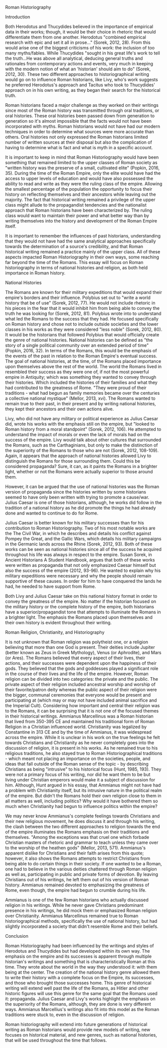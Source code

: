 Roman Historiography

Introduction

Both Herodotus and Thucydides believed in the importance of empirical data in their works; though, it would be their choice in rhetoric that would differentiate them from one another. Herodotus "combined empirical research with epic and set it all in prose…" (Sorek, 2012, 28). From this would arise one of the biggest criticisms of his work: the inclusion of too many myths/fables. While Thucydides "sought in his great life's work to tell the truth…He was above all analytical, deducing general truths and rationales from contemporary actions and events, very much in keeping with the modern notion of what an 'historian' should aim to do" (Sorek, 2012, 30). These two different approaches to historiographical writing would go on to influence Roman historians, like Livy, who's work suggests he preferred Herodotus's approach and Tacitus who took to Thucydides' approach on in his own writing, as they began their search for the historical truth.

Roman historians faced a major challenge as they worked on their writings since most of the Roman history was transmitted through oral traditions, or oral histories. These oral histories been passed down from generation to generation so it's almost impossible that the facts would not have been incorporated with myths. Roman historians would not have had our modern techniques in order to determine what sources were more accurate than others. Oral histories not only expressed the Roman historians limited number of written sources at their disposal but also the complication of having to determine what is fact and what is myth in a specific account.

It is important to keep in mind that Roman Historiography would have been something that remained limited to the upper classes of Roman society as "written history was the preserve of a small, cultivated elite" (Popkin, 2016, 35). During the time of the Roman Empire, only the elite would have had the access to upper levels of education and would have also possessed the ability to read and write as they were the ruling class of the empire. Allowing the smallest percentage of the population the opportunity to focus their history on reflecting themselves and their ancestors while leaving out the majority. The fact that historical writing remained a privilege of the upper class might allude to the propagandist tendencies and the nationalist approach that Roman historians have been characterized by. The ruling class would want to maintain their power and what better way than by writing themselves into the history and development of the Roman Empire itself.

It is important to remember the influences of past historians, understanding that they would not have had the same analytical approaches specifically towards the determination of a source's credibility, and that Roman historical writing remained a practice mainly of the upper class. All of these aspects impacted Roman Historiography in their own ways, some reaching far beyond the time of the Romans. This essay will focus on Roman historiography in terms of national histories and religion, as both held importance in Roman history.

National Histories

The Romans are known for their military expeditions that would expand their empire's borders and their influence. Polybius set out to "write a world history that be of use" (Sorek, 2012, 77). He would not include rhetoric in his pieces in the fear that it would inhibit him from being able to convey the truth he was looking for (Sorek, 2012, 81). Polybius wrote into to understand what led the Romans to the success that they had. He focused specifically on Roman history and chose not to include outside societies and the lower classes in his works as they were considered "less noble" (Sorek, 2012, 80). It would be the historians that followed Polybius that would officially create the genre of national histories. National histories can be defined as "the story of a single political community over an extended period of time" (Popkin, 2016, 32). In terms of the Romans, this would be the emphasis of the events of the past in relation to the Roman Empire's eventual success. 
The goal of national histories, at the time, of the Romans placed importance upon themselves above the rest of the world. The world the Romans lived in resembled their success as they were one of, if not the most powerful empire in Antiquity; which was something they wanted to convey through their histories. Which included the histories of their families and what they had contributed to the greatness of Rome. "They were proud of their traditions - what had begun as family memories became over the centuries a collective national mystique" (Mellor, 2013, xvi). The Romans wanted to remain true to their past, in their present and by writing national histories, they kept their ancestors and their own actions alive. 

Livy, who did not have any military or political experience as Julius Caesar did, wrote his works with the emphasis still on the empire, but "looked to Roman history from a moral standpoint" (Sorek, 2012, 106). He attempted to understand the impact of morals or even the lack of morals had on the success of the empire. Livy would talk about other cultures that surrounded the Romans, such as the Carthaginians, but only to make the distinction of the superiority of the Romans to those who are not (Sorek, 2012, 108-109). Again, it appears that the approach of national histories allowed Livy to distinguish the Romans for those surrounding them. Could this be considered propaganda? Sure, it can, as it paints the Romans in a brighter light, whether or not the Romans were actually superior to those around them.

However, it can be argued that the use of national histories was the Roman version of propaganda since the histories written by some historians seemed to have only been written with trying to promote a cause/war. Julius Caesar is one of those historians, although, he works did follow in the tradition of a national history as he did promote the things he had already done and wanted to continue to do for Rome. 

Julius Caesar is better known for his military successes than for his contribution to Roman Historiography. Two of his most notable works are the The Civil War, in which he describes and details his conflict against Pompey the Great, and the Gallic Wars, which details his military campaigns in the Germanic lands across the Rhine (Sorek, 2012, 93). Both of these works can be seen as national histories since all of the success he acquired throughout his life was always in respect to the empire. Susan Sorek, in Ancient Historians A Student Handbook, argues that both of these works were written as propaganda that not only emphasized Caesar himself but also the success of the empire (2012, 93-96). He wanted to explain why his military expeditions were necessary and why the people should remain supportive of these causes. In order for him to have conquered the lands he had, he needed to have support from Rome. 

Both Livy and Julius Caesar take on this national history format in order to convey the greatness of the empire. No matter if the historian focused on the military history or the complete history of the empire, both historians have a superior/propagandist tone that attempts to illuminate the Romans in a brighter light. The emphasis the Romans placed upon themselves and their own history is evident throughout their writing.

Roman Religion, Christianity, and Historiography

It is not unknown that Roman religion was polytheist one, or a religion believing that more than one God is present. Their deities include Jupiter (better known as Zeus in Greek Mythology), Venus (or Aphrodite), and Mars (or Ares). The Romans believed that every aspect of their lives, their actions, and their successes were dependent upon the happiness of their gods. They believed that the gods and goddesses played a significant role in the course of their lives and the life of the empire. However, Roman religion can be divided into two categories: the private and the public. The private aspect of their religion included ancestral worship and worship of their favorite/patron deity whereas the public aspect of their religion were the bigger, communal ceremonies that everyone would be present and participating at (which may or may not have included animal sacrifice and the Imperial Cult). 
Considering how important and central their religion was to the Romans, it can be surprising that it is not one of the focused themes in their historical writings. Ammianus Marcellinus was a Roman historian that lived from 350-395 CE and maintained his traditional form of Roman Religion in a Christian influenced world. Christianity was legalized by Constantine in 313 CE and by the time of Ammianus, it was widespread across the empire. While it is unclear in his work on the true feelings he felt towards Christians and Christianity as he never completely goes into the discussion of religion, it is present in his works. As he remained true to his religious traditions, he also stayed true to Roman Historiographical traditions - which meant not placing an importance on the societies, people, and ideas that fall outside of the Roman sense of the topic - by describing Christians as being "intrusive" to his historical focus (Hunt, 1985, 193). They were not a primary focus of his writing, nor did he want them to be but living under Christian emperors would make it a subject of discussion for him. Although, Hunt argued in his essay, that Ammianus might not have had a problem with Christianity itself, but its intrusive nature in the political realm of the empire. But didn't the Romans hold their own religion close to them in all matters as well, including politics? Why would it have bothered them so much when Christianity had begun to influence politics within the empire?

We may never know Ammianus's complete feelings towards Christians and their new religious movement, he does discuss it and through his writing, the clash between the two different approaches to religion towards the end of the empire illuminates the Romans emphasis on their traditions and themselves. "Among the exceptions was that cruel one which forbade Christian masters of rhetoric and grammar to teach unless they came over to the worship of the heathen gods" (Mellor, 2013, 571). Ammianus's apparent dislike for Christians and their faith arises from this quote; however, it also shows the Romans attempts to restrict Christians from being able to do certain things in their society. If one wanted to be a Roman, one had to believe in the various deities chattered through Roman religion as well as, participating in public and private forms of devotion. By leaving Christians out of his writings, he left them out of his version of Roman history. Ammianus remained devoted to emphasizing the greatness of Rome, even though, the empire had begun to crumble during his life. 

Ammianus is one of the few Roman historians who actually discussed religion in his writings. While he never gave Christians predominant presence in his writings, he did mock them or emphasized Roman religion over Christianity. Ammianus Marcellinus remained true to Roman historiographical methods, specifically the use of national history, but had slightly incorporated a society that didn't resemble Rome and their beliefs.

Conclusion

Roman Historiography had been influenced by the writings and styles of Herodotus and Thucydides but had developed within its own way. The emphasis on the empire and its successes is apparent through multiple historian's writings and something that is characteristically Roman at this time. They wrote about the world in the way they understood it: with them being at the center. The creation of the national history genre allowed them to write their history with a complete focus on the Empire, its successes, and those who brought those successes home. This genre of historical writing will extend well past the life of the Romans, as Hitler and other historic figures will use this genre for the same goal that the Romans used it: propaganda. Julius Caesar and Livy's works highlight the emphasis on the superiority of the Romans, although, they are done is very different ways. Ammianus Marcellius's writings also fit into this model as the Roman traditions were stuck to, even in the discussion of religion.

Roman historiography will extend into future generations of historical writing as Roman historians would provide new models of writing, new focuses on historical material, and new genres, such as national histories, that will be used throughout the time that follows. 
